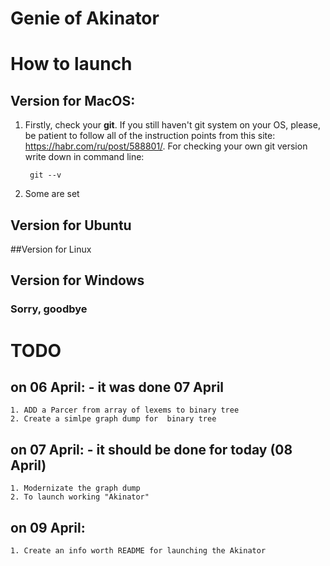 # Genie of Akinator #

# How to launch #

## Version for MacOS: ##

1. Firstly, check your **git**. If you still haven't git system on your OS, please, be patient to follow all of the instruction points from this site: <https://habr.com/ru/post/588801/>. For checking your own git version write down in command line:

        git --v

2. Some are set


## Version for Ubuntu

##Version for Linux

## Version for Windows

### Sorry, goodbye ###

# TODO
## on 06 April: - it was done 07 April
    1. ADD a Parcer from array of lexems to binary tree
    2. Create a simlpe graph dump for  binary tree

## on 07 April: - it should be done for today (08 April)
    1. Modernizate the graph dump   
    2. To launch working "Akinator"

## on 09 April:
    1. Create an info worth README for launching the Akinator
